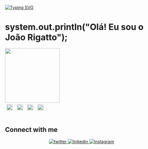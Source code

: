 [![Typing SVG](https://readme-typing-svg.demolab.com?font=Fira+Code&weight=900&pause=1000&color=00F700&center=true&width=500&height=100&lines=+welcome+to+my+portfolio)](https://git.io/typing-svg)


<h1>system.out.println("Olá! Eu sou o João Rigatto");</h1>
<div>
  <a href="https://github.com/rigattoo">
    <img height="180em" src="https://github-readme-stats.vercel.app/api?username=rigattoo&show_icons=true&theme=dark&include_all_commits=true&count_private=true"/>


</div>

 
<div>  
<a href="https://www.w3schools.com/css/" target="_blank"><img style="margin: 5px" src="https://profilinator.rishav.dev/skills-assets/css3-original-wordmark.svg" alt="CSS3" height="20px" /></a>  
<a href="https://en.wikipedia.org/wiki/HTML5" target="_blank"><img style="margin: 5px" src="https://profilinator.rishav.dev/skills-assets/html5-original-wordmark.svg" alt="HTML5" height="20px" /></a>    
<a href="https://www.php.net/" target="_blank"><img style="margin: 5px" src="https://profilinator.rishav.dev/skills-assets/php-original.svg" alt="PHP" height="20px" /></a>  
<a href="https://www.java.com/" target="_blank"><img style="margin: 5px" src="https://profilinator.rishav.dev/skills-assets/java-original-wordmark.svg" alt="Java" height="20px" /></a>  
</div>


<br/>  


## Connect with me  
<div align="center">
<a href="https://x.com/guirigatto" target="_blank">
<img src=https://img.shields.io/badge/twitter-%2300acee.svg?&style=for-the-badge&logo=twitter&logoColor=white alt=twitter style="margin-bottom: 5px;" />
</a>
<a href="https://www.linkedin.com/in/jo%C3%A3o-rigatto-245163367/" target="_blank">
<img src=https://img.shields.io/badge/linkedin-%231E77B5.svg?&style=for-the-badge&logo=linkedin&logoColor=white alt=linkedin style="margin-bottom: 5px;" />
</a>
<a href="https://www.instagram.com/r.rigatto/" target="_blank">
<img src=https://img.shields.io/badge/instagram-%23000000.svg?&style=for-the-badge&logo=instagram&logoColor=white alt=instagram style="margin-bottom: 5px;" />
</a>  
</div>  
  

<br/>  



